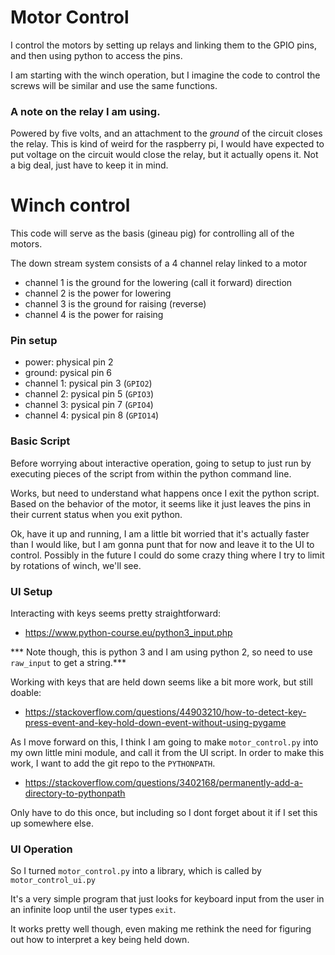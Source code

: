 # Motor Control

I control the motors by setting up relays and linking them to the GPIO pins, and then using python to access the pins.

I am starting with the winch operation, but I imagine the code to control the screws will be similar and use the same functions.

### A note on the relay I am using.

Powered by five volts, and an attachment to the *ground* of the circuit closes the relay.  This is kind of weird for the raspberry pi, I would have expected to put voltage on the circuit would close the relay, but it actually opens it.  Not a big deal, just have to keep it in mind.

# Winch control

This code will serve as the basis (gineau pig) for controlling all of the motors.

The down stream system consists of a 4 channel relay linked to a motor

 - channel 1 is the ground for the lowering (call it forward) direction
 - channel 2 is the power for lowering 
 - channel 3 is the ground for raising (reverse)
 - channel 4 is the power for raising

### Pin setup

 - power: physical pin 2
 - ground: pysical pin 6
 - channel 1: pysical pin 3 (`GPIO2`) 
 - channel 2: pysical pin 5 (`GPIO3`) 
 - channel 3: pysical pin 7 (`GPIO4`) 
 - channel 4: pysical pin 8 (`GPIO14`) 

### Basic Script

Before worrying about interactive operation, going to setup to just run by executing pieces of the script from within the python command line.

Works, but need to understand what happens once I exit the python script.  Based on the behavior of the motor, it seems like it just leaves the pins in their current status when you exit python.

Ok, have it up and running, I am a little bit worried that it's actually faster than I would like, but I am gonna punt that for now and leave it to the UI to control.  Possibly in the future I could do some crazy thing where I try to limit by rotations of winch, we'll see.

### UI Setup

Interacting with keys seems pretty straightforward:

 - https://www.python-course.eu/python3_input.php

*** Note though, this is python 3 and I am using python 2, so need to use `raw_input` to get a string.***
 
Working with keys that are held down seems like a bit more work, but still doable:

 - https://stackoverflow.com/questions/44903210/how-to-detect-key-press-event-and-key-hold-down-event-without-using-pygame
 
As I move forward on this, I think I am going to make `motor_control.py` into my own little mini module, and call it from the UI script.  In order to make this work, I want to add the git repo to the `PYTHONPATH`.

 - https://stackoverflow.com/questions/3402168/permanently-add-a-directory-to-pythonpath

Only have to do this once, but including so I dont forget about it if I set this up somewhere else.

### UI Operation

So I turned `motor_control.py` into a library, which is called by `motor_control_ui.py`

It's a very simple program that just looks for keyboard input from the user in an infinite loop until the user types `exit`.

It works pretty well though, even making me rethink the need for figuring out how to interpret a key being held down.









